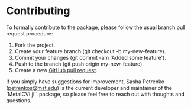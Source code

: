 # Contributing

To formally contribute to the package, please follow the usual branch pull request procedure:

1. Fork the project.
2. Create your feature branch (git checkout -b my-new-feature).
3. Commit your changes (git commit -am 'Added some feature').
4. Push to the branch (git push origin my-new-feature).
5. Create a new [GitHub pull request](https://github.com/AP6YC/MetaICVI.jl/pulls).

If you simply have suggestions for improvement, Sasha Petrenko (<petrenkos@mst.edu>) is the current developer and maintainer of the `MetaICVI.jl`` package, so please feel free to reach out with thoughts and questions.
